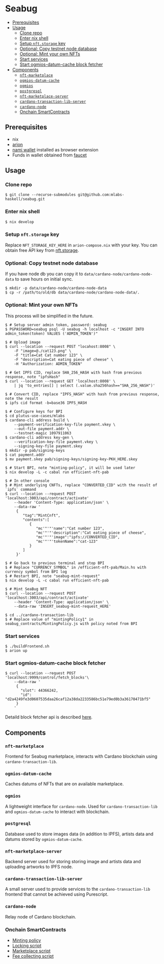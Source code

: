# Seabug

- [Prerequisites](#prerequisites)
- [Usage](#usage)
  * [Clone repo](#clone-repo)
  * [Enter nix shell](#enter-nix-shell)
  * [Setup `nft.storage` key](#setup--nftstorage--key)
  * [Optional: Copy testnet node database](#optional--copy-testnet-node-database)
  * [Optional: Mint your own NFTs](#optional--mint-your-own-nfts)
  * [Start services](#start-services)
  * [Start ogmios-datum-cache block fetcher](#start-ogmios-datum-cache-block-fetcher)
- [Components](#components)
  * [`nft-marketplace`](#-nft-marketplace-)
  * [`ogmios-datum-cache`](#-ogmios-datum-cache-)
  * [`ogmios`](#-ogmios-)
  * [`postgresql`](#-postgresql-)
  * [`nft-marketplace-server`](#-nft-marketplace-server-)
  * [`cardano-transaction-lib-server`](#-cardano-transaction-lib-server-)
  * [`cardano-node`](#-cardano-node-)
  * [Onchain SmartContracts](#onchain-smartcontracts)

## Prerequisites

- nix
- [arion](https://docs.hercules-ci.com/arion/#_installation)
- [nami wallet](https://namiwallet.io/) installed as browser extension
- Funds in wallet obtained from [faucet](https://testnets.cardano.org/en/testnets/cardano/tools/faucet/)

## Usage

### Clone repo

```shell
$ git clone --recurse-submodules git@github.com:mlabs-haskell/seabug.git
```

### Enter nix shell

```shell
$ nix develop
```

### Setup `nft.storage` key

Replace `NFT_STORAGE_KEY_HERE` in `arion-compose.nix` with your key. You can obtain free API key from [nft.storage](https://nft.storage/).

### Optional: Copy testnet node database

If you have node db you can copy it to `data/cardano-node/cardano-node-data` to save hours on initial sync.
```shell
$ mkdir -p data/cardano-node/cardano-node-data
$ cp -r /path/to/old/db data/cardano-node/cardano-node-data/.
```

### Optional: Mint your own NFTs

This process will be simplified in the future.

```shell
$ # Setup server admin token, password: seabug
$ PGPASSWORD=seabug psql -U seabug -h localhost -c "INSERT INTO admin_token(token) VALUES ('ADMIN_TOKEN')"

$ # Upload image
$ curl --location --request POST "locahost:8008" \
    -F "image=@./cat123.png" \
    -F "title=Cat Cat number 123" \
    -F "description=Cat eating piece of cheese" \
    -H "Authorization: ADMIN_TOKEN"

$ # Get IPFS CID, replace SHA_256_HASH with hash from previous response, note "ipfsHash"
$ curl --location --request GET 'localhost:8008' \
    | jq 'to_entries[] | select (.value.sha256hash=="SHA_256_HASH")'

$ # Convert CID, replace "IPFS_HASH" with hash from previous response, note the result
$ ipfs cid format -b=base36 IPFS_HASH

$ # Configure keys for BPI
$ cd plutus-use-cases/mlabs
$ cardano-cli address build \
    --payment-verification-key-file payment.vkey \ 
    --out-file payment.addr \ 
    --testnet-magic 1097911063
$ cardano-cli address key-gen \
    --verification-key-file payment.vkey \
    --signing-key-file payment.skey
$ mkdir -p pab/signing-keys
$ cat payment.addr
$ mv payment.skey pab/signing-keys/signing-key-PKH_HERE.skey

$ # Start BPI, note "minting-policy", it will be used later
$ nix develop -L -c cabal run efficient-nft-pab

$ # In other console
$ # Mint underlying CNFTs, replace "CONVERTED_CID" with the result of `ipfs` command
$ curl --location --request POST 'localhost:3003/api/contract/activate'
    --header 'Content-Type: application/json' \
    --data-raw '
     {
        "tag":"MintCnft",
        "contents":[
           {
              "mc'"'"'name":"Cat number 123",
              "mc'"'"'description":"Cat eating piece of cheese",
              "mc'"'"'image":"ipfs://CONVERTED_CID",
              "mc'"'"'tokenName":"cat-123"
           }
        ]
     }'

$ # Go back to previous terminal and stop BPI
$ # Replace "CURRENCY_SYMBOL" in /efficient-nft-pab/Main.hs with currency symbol from BPI log
$ # Restart BPI, note "seabug-mint-request"
$ nix develop -L -c cabal run efficient-nft-pab

$ # Mint SeaBug NFT
$ curl --location --request POST 'localhost:3003/api/contract/activate'
    --header 'Content-Type: application/json' \
    --data-raw 'INSERT_seabug-mint-request_HERE'

$ cd ../cardano-transaction-lib
$ # Replace value of "mintingPolicy1" in seabug_contracts/MintingPolicy.js with policy noted from BPI
```

### Start services

```shell
$ ./buildFrontend.sh
$ arion up
```

### Start ogmios-datum-cache block fetcher

```shell
$ curl --location --request POST 'localhost:9999/control/fetch_blocks'\
    --data-raw '
     {
       "slot": 44366242,
       "id": "d2a4249fe3d0607535daa26caf12a38da2233586bc51e79ed0b3a36170471bf5"
     }
    '
```

Detaild block fetcher api is described [here](https://github.com/mlabs-haskell/ogmios-datum-cache/tree/9e8bcbe00f88715afdb202cd9654ec2adc72c09e#control-api).

## Components

### `nft-marketplace`

Frontend for Seabug marketplace, interacts with Cardano blockchain using `cardano-transaction-lib`.

### `ogmios-datum-cache`

Caches datums of NFTs that are on available marketplace.

### `ogmios`

A lightweight interface for `cardano-node`. Used for `cardano-transaction-lib` and `ogmios-datum-cache` to interact with blockchain.

### `postgresql`

Database used to store images data (in addition to IPFS), artists data and datums stored by `ogmios-datum-cache`.

### `nft-marketplace-server`

Backend server used for storing storing image and artists data and uploading artworks to IPFS node.

### `cardano-transaction-lib-server`

A small server used to provide services to the `cardano-transaction-lib` frontend that cannot be achieved using Purescript.

### `cardano-node`

Relay node of Cardano blockchain.

### Onchain SmartContracts

- [Minting policy](https://github.com/mlabs-haskell/plutus-use-cases/blob/927eade6aa9ad37bf2e9acaf8a14ae2fc304b5ba/mlabs/src/Mlabs/EfficientNFT/Token.hs)
- [Locking script](https://github.com/mlabs-haskell/plutus-use-cases/blob/927eade6aa9ad37bf2e9acaf8a14ae2fc304b5ba/mlabs/src/Mlabs/EfficientNFT/Lock.hs)
- [Marketplace script](https://github.com/mlabs-haskell/plutus-use-cases/blob/927eade6aa9ad37bf2e9acaf8a14ae2fc304b5ba/mlabs/src/Mlabs/EfficientNFT/Marketplace.hs)
- [Fee collecting script](https://github.com/mlabs-haskell/plutus-use-cases/blob/927eade6aa9ad37bf2e9acaf8a14ae2fc304b5ba/mlabs/src/Mlabs/EfficientNFT/Dao.hs)
